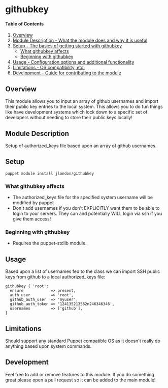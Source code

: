 # githubkey

#### Table of Contents

1. [Overview](#overview)
2. [Module Description - What the module does and why it is useful](#module-description)
3. [Setup - The basics of getting started with githubkey](#setup)
    * [What githubkey affects](#what-githubkey-affects)
    * [Beginning with githubkey](#beginning-with-githubkey)
4. [Usage - Configuration options and additional functionality](#usage)
5. [Limitations - OS compatibility, etc.](#limitations)
6. [Development - Guide for contributing to the module](#development)

## Overview

This module allows you to input an array of github usernames and import their public key
entries to the local system. This allows you to do fun things like have development systems
which lock down to a specific set of developers without needing to store their public keys locally!

## Module Description

Setup of authorized_keys file based upon an array of github usernames.

## Setup

    puppet module install jlondon/githubkey

### What githubkey affects

* The authorized_keys file for the specified system username will be modified by puppet
* Don't add usernames if you don't EXPLICITLY want them to be able to login to your servers.
  They can and potentially WILL login via ssh if you give them access!

### Beginning with githubkey

* Requires the puppet-stdlib module.

## Usage

Based upon a list of usernames fed to the class we can import SSH public keys from github to a local authorized_keys file:

    githubkey { 'root':
      ensure            => present,
      auth_user         => 'root',
      github_auth_user  => 'myuser',
      github_auth_token => '124135213562n246346346',
      usernames         => ['github'],
    }

## Limitations

Should support any standard Puppet compatible OS as it doesn't really do anything
based upon system commands.

## Development

Feel free to add or remove features to this module. If you do something great
please open a pull request so it can be added to the main module!

